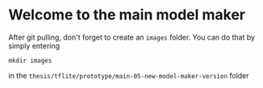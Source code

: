 # Welcome to the main model maker
After git pulling, don't forget to create an `images` folder. You can do that by simply entering 

```mkdir images```

in the `thesis/tflite/prototype/main-05-new-model-maker-version` folder